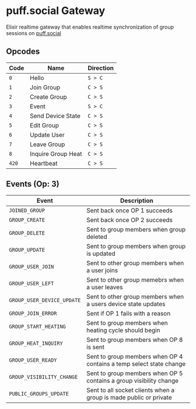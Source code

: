 # puff.social Gateway

Elixir realtime gateway that enables realtime synchronization of group sessions on [puff.social](https://puff.social)

## Opcodes

| Code   | Name                | Direction |
| ------ | ------------------- | --------- |
| `0`    | Hello               | `S > C`   |
| `1`    | Join Group          | `C > S`   |
| `2`    | Create Group        | `C > S`   |
| `3`    | Event               | `S > C`   |
| `4`    | Send Device State   | `C > S`   |
| `5`    | Edit Group          | `C > S`   |
| `6`    | Update User         | `C > S`   |
| `7`    | Leave Group         | `C > S`   |
| `8`    | Inquire Group Heat  | `C > S`   |
| `420`  | Heartbeat           | `C > S`   |

## Events (Op: 3)

| Event                      | Description                                                         |
| -------------------------- | ------------------------------------------------------------------- |
| `JOINED_GROUP`             | Sent back once OP 1 succeeds                                        |
| `GROUP_CREATE`             | Sent back once OP 2 succeeds                                        |
| `GROUP_DELETE`             | Sent to group members when group deleted                            |
| `GROUP_UPDATE`             | Sent to group members when group is updated                         |
| `GROUP_USER_JOIN`          | Sent to other group members when a user joins                       |
| `GROUP_USER_LEFT`          | Sent to other group memebrs when a user leaves                      |
| `GROUP_USER_DEVICE_UPDATE` | Sent to other group members when a users device state updates       |
| `GROUP_JOIN_ERROR`         | Sent if OP 1 fails with a reason                                    |
| `GROUP_START_HEATING`      | Sent to group members when heating cycle should begin               |
| `GROUP_HEAT_INQUIRY`       | Sent to group members when OP 8 is sent                             |
| `GROUP_USER_READY`         | Sent to group members when OP 4 contains a temp select state change |
| `GROUP_VISIBILITY_CHANGE`  | Sent to group members when OP 5 contains a group visibility change  |
| `PUBLIC_GROUPS_UPDATE`     | Sent to all socket clients when a group is made public or private   |
